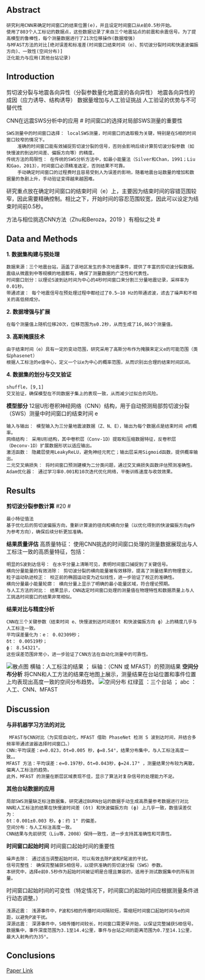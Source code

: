 ## Abstract
```
研究利用CNN来确定时间窗口的结束位置(e)，并且设定时间窗口从e前0.5秒开始。
使用了803个人工标记的数据点，这些数据记录了来自三个地震站点的前震和余震信号。为了提高模型的鲁棒性，每个测量数据进行了21次位移操作(数据增强)
与MFAST方法的对比[绝对误差和标准差(时间窗口结束时间（e）、剪切波分裂时间和快速波偏振方向)、一致性(空间分布)]
泛化能力与应用(其他台站记录)
```
## Introduction

剪切波分裂与地震各向异性（分裂参数量化地震波的各向异性）
地震各向异性的成因（应力诱导、结构诱导）
数据量增加与人工验证挑战
人工验证的优势与不可替代性

CNN在远震SWS分析中的应用 #
时间窗口的选择对局部SWS测量的重要性
```
SWS测量中的时间窗口选择： localSWS测量，时间窗口的选取极为关键，特别是在S相的时间窗口较窄的情况下。
    准确的时间窗口能有效捕捉剪切波分裂的信号，否则会影响后续计算剪切波分裂参数（如快慢波的到达时间差、偏振方向等）的精度。
传统方法的局限性： 在传统的SWS分析方法中，如最小能量法（Silver和Chan，1991；Liu和Gao，2013），时间窗口必须精准选定，否则结果不可靠。
    手动确定时间窗口的过程费时且容易受到人为误差的影响，随着地震台站数量的增加和数据量的急剧上升，手动验证变得越来越困难。
```
研究重点放在确定时间窗口的结束时间（e）上，主要因为结束时间的容错范围较窄，因此需要精确控制。相比之下，开始时间的容忍范围较宽，因此可以设定为结束时间前0.5秒。

方法与相位挑选CNN方法（Zhu和Beroza，2019  ）有相似之处  #

## Data and Methods
**1. 数据集构建与预处理**
```
数据来源：三个地震台站，涵盖了该地区发生的多次地震事件，提供了丰富的剪切波分裂数据。震级从微震到中等规模的地震都有，确保了测量数据的广泛性和代表性。
时间窗口划分：以理论S波到达时间为中心的4秒时间窗口来分割三分量地震记录，采样率为0.01秒。
带通滤波： 每个地震信号在预处理过程中都经过了0.5–10 Hz的带通滤波，滤去了噪声和不相关的高低频成分。
```
**2. 数据增强与扩展**
```
在每个测量值上随机位移20次，位移范围为±0.2秒，从而生成了16,863个测量值。
```
**3. 高斯掩膜技术**
```
由于结束时间（e）具有一定的变动范围，研究采用了高斯分布作为掩膜来定义e的可能范围（类似phasenet）
根据人工标注的e值中心，定义一个以e为中心的概率范围，从而识别出合理的结束时间区间。
```
**4. 数据集的划分与交叉验证**
```
shuffle，[9,1]
交叉验证，确保模型在不同数据子集上的表现一致，从而减少过拟合的风险。
```
**模型部分**
12层U形卷积神经网络（CNN）结构，用于自动预测局部剪切波分裂（SWS）测量中时间窗口的结束时间 e
```
输入与输出： 模型输入为三分量地震波数据（Z、N、E），输出为每个数据点是结束时间 𝑒的概率。
网络结构： 采用U形结构，其中卷积层（Conv-1D）提取和压缩数据特征，反卷积层（Deconv-1D）扩展数据形状以适应输出。
激活函数： 隐藏层使用LeakyReLU，避免神经元死亡；输出层采用Sigmoid函数，提供概率输出。
二元交叉熵损失： 将时间窗口预测建模为二分类问题，通过交叉熵损失函数评估预测准确性。
Adam优化器： 通过学习率0.001和10次迭代优化网络，平衡训练速度与收敛效果。
```
## Results
**剪切波分裂参数计算**
#20   # 
```
最小特征值法 
基于优化后的剪切波偏振方向，重新计算波的径向和横向分量（以优化得到的快波偏振方向φ作为参考方向），确保后续分析更加准确。
```
**结果质量评估**
高质量特征： 使用CNN挑选的时间窗口处理的测量数据展现出与人工标注一致的高质量特征，包括：
```
明显的S波到达信号： 在水平分量上清晰可见，表明时间窗口捕捉到了关键信号。
横向分量能量的有效消除： 剪切波分裂的横向能量被有效移除，提高了测量结果的物理意义。
粒子运动轨迹校正： 校正前的椭圆运动变为近似线性，进一步验证了校正的准确性。
横向分量最小能量轮廓： 横向分量上显示了明确的最小能量区域，符合理论预期。
与人工方法的对比： 结果显示，CNN选定时间窗口处理的测量值在物理特性和数据质量上与人工挑选时间窗口的结果非常相似。
```
**结果对比与精度分析**
```
CNN在三个关键参数（结束时间 e、快慢波到达时间差δt 和快波偏振方向 ϕ）上的精度几乎与人工标注一致。
平均误差量化为：e： 0.02309秒；
δt： 0.00519秒；
ϕ： 8.54321°。
这些误差范围非常小，进一步验证了CNN方法在自动化测量中的可靠性。
```
![散点图](https://github.com/user-attachments/assets/0e996925-3e97-4c1a-8bc2-db668050d9a6)
横轴：人工标注的结果 ； 纵轴：（CNN 或 MFAST）的预测结果
**空间分布分析**
将CNN和人工方法的结果在地图上展示，测量结果在台站位置和事件位置上均表现出高度一致的空间分布趋势。
![空间分布](https://github.com/user-attachments/assets/13f37fac-382d-40c4-8455-1476c736f715)
红绿蓝 ：三个台站   ； abc ：人工、CNN、MFAST

## Discussion
**与非机器学习方法的对比**
```
 MFAST与CNN对比（为实现自动化，MFAST 借助 PhaseNet 检测 S 波到达时间，并结合多频率带通滤波器选择时间窗口。）
CNN:平均误差：𝑒=0.023，δt=0.005 秒，ϕ=8.54°，结果分布集中，与人工标注高度一致。。
MFAST 方法：平均误差：e=0.197秒，δt=0.043秒，ϕ=24.17° ，测量结果分布较为离散，偏离人工标注的趋势。
此外，MFAST 的测量在断层区域表现不佳，显示了算法对复杂信号的处理能力不足。
```
**其他台站数据的应用**
```
局部SWS测量缺乏标注数据集，研究通过BURN台站的数据手动生成高质量参考数据进行对比
NN和人工标注的结果在快慢波时间差 (δt) 和快波偏振方向 (ϕ) 上几乎一致，数值误差仅为：
δt：0.001±0.003 秒。ϕ：约 1° 的偏差。
空间分布：与人工标注高度一致。
CNN结果与先前研究（Liu等，2008）保持一致性，进一步支持其准确性和可靠性。
```
**时间窗口起始时间**
时间窗口起始时间的重要性
```
噪声去除： 通过适当调整起始时间，可以有效去除P波和P尾波的干扰。
信号完整性： 确保完整捕获S相信号，以提供准确的剪切波分裂（SWS）参数。
本研究中，选择e前0.5秒作为起始时间被证明是合理且兼容的，适用于测试数据集中的所有测量。
```
时间窗口起始时间的可变性（特定情况下，时间窗口的起始时间应根据测量条件进行动态调整。）
```
浅源近震： 浅源事件中，P波和S相的传播时间间隔较短，需缩短时间窗口起始时间与e的间距，以避免P波干扰。
深源远震： 深源事件中，S相传播时间较长，时间窗口需更早开始，以保证完整捕获S相信号。
数据集中，事件深度范围为3.1至14.4公里，事件与台站之间的距离范围为0.7至14.1公里，最大入射角约为35°。
```



## Conclusions


[Paper Link](https://pubs.geoscienceworld.org/ssa/srl/article-abstract/95/6/3626/645348/Using-Convolutional-Neural-Network-to-Determine)